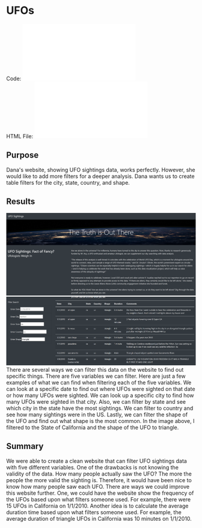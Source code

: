 # UFOs
Code: ![App file](static/js/app.js)\
HTML File: ![HTML file](index.html)
## Purpose
Dana's website, showing UFO sightings data, works perfectly. However, she would like to add more filters for a deeper analysis. Dana wants us to create table filters for the city, state, country, and shape.
## Results
![Image 1](Resources/Image1.PNG)
![Image 2](Resources/Image2.PNG)\
There are several ways we can filter this data on the website to find out specific things. There are five variables we can filter. Here are just a few examples of what we can find when filtering each of the five variables. We can look at a specific date to find out where UFOs were sighted on that date or how many UFOs were sighted. We can look up a specific city to find how many UFOs were sighted in that city. Also, we can filter by state and see which city in the state have the most sightings. We can filter to country and see how many sightings were in the US. Lastly, we can filter the shape of the UFO and find out what shape is the most common. In the image above, I filtered to the State of California and the shape of the UFO to triangle.
## Summary
We were able to create a clean website that can filter UFO sightings data with five different variables. One of the drawbacks is not knowing the validity of the data. How many people actually saw the UFO? The more the people the more valid the sighting is. Therefore, it would have been nice to know how many people saw each UFO. There are ways we could improve this website further. One, we could have the website show the frequency of the UFOs based upon what filters someone used. For example, there were 15 UFOs in California on 1/1/2010. Another idea is to calculate the average duration time based upon what filters someone used. For example, the average duration of triangle UFOs in California was 10 minutes on 1/1/2010.

